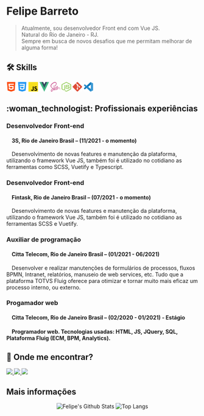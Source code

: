 <h1 align="left">Felipe Barreto</h1>
<blockquote>
  Atualmente, sou desenvolvedor Front end com Vue JS. <br />
  Natural do Rio de Janeiro - RJ. <br />
  Sempre em busca de novos desafios que me permitam melhorar de alguma forma!
</blockquote>

<h2> 🛠️ Skills </h2>
<p>
  <img src="assets/html.svg" width="25" height="25" /> 
  <img src="assets/css-3.svg" width="25" height="25" /> 
  <img src="assets/javascript.svg" width="25" height="25" /> 
  <img src="assets/vue.svg" width="25" height="25" />
  <img src="assets/sass.svg" width="25" height="25" /> 
  <img src="assets/node.svg" width="25" height="25" /> 
  <img src="assets/git.svg" width="25" height="25" /> 
  <img src="assets/vsc.svg" width="25" height="25" />
</p>

<h2>:woman_technologist: Profissionais experiências</h2>
  <h3>Desenvolvedor Front-end</h3>
  <h4>&emsp;3S, Rio de Janeiro Brasil – (11/2021 - o momento)</h4>
  <p>&emsp;Desenvolvimento de novas features e manutenção da plataforma, utilizando o framework Vue JS, também foi é utilizado no cotidiano as ferramentas como SCSS, Vuetify e Typescript.</p>
  
  <h3>Desenvolvedor Front-end</h3>
  <h4>&emsp;Fintask, Rio de Janeiro Brasil – (07/2021 - o momento)</h4>
  <p>&emsp;Desenvolvimento de novas features e manutenção da plataforma, utilizando o framework Vue JS, também foi é utilizado no cotidiano as ferramentas SCSS e Vuetify.</p>

  <h3>Auxiliar de programação</h3>
  <h4>&emsp;Citta Telecom, Rio de Janeiro Brasil – (01/2021 - 06/2021)</h4>
  <p>&emsp;Desenvolver e realizar manutenções de formulários de processos, fluxos BPMN, Intranet, relatórios, manuseio de web services, etc. Tudo que a plataforma TOTVS Fluig oferece para otimizar e tornar muito mais eficaz um processo interno, ou externo.</p>

  <h3>Progamador web</h3>
  <h4>&emsp;Citta Telecom, Rio de Janeiro Brasil – (02/2020 - 01/2021) - Estágio<h4>
  <p>&emsp;Programador web. Tecnologias usadas: HTML, JS, JQuery, SQL, Plataforma Fluig (ECM, BPM, Analytics).</p>


<h2>🧐 Onde me encontrar?</h2>
<div align="left"> 
  <a href="www.linkedin.com/in/felipe-barreto-56a165187" alt="linkedin" target="_blank">
    <img width="100px" src="https://img.shields.io/badge/LinkedIn-%230077B5.svg?&style=flat-square&logo=linkedin&logoColor=white">
  </a>
  <a href="mailto:felipebarreto148@gmail.com" alt="gmail" target="_blank">
    <img width="80px" src="https://img.shields.io/badge/-Gmail-FF0000?style=flat-square&labelColor=FF0000&logo=gmail&logoColor=white&link=mailto:<SEUEMAIL>" />
  </a>
  <a href="https://github.com/felipebarreto148" alt="github" target="_blank">
    <img width="80px" src="https://img.shields.io/badge/GitHub-000000?&style=flat-square&logo=GitHub&logoColor=white">
  </a>
</div>

<h2>Mais informações</h2>
<div align="center">
  <img height="150" alt="Felipe's Github Stats" src="https://github-readme-stats.vercel.app/api?username=felipebarreto148&show_icons=true&theme=vue-dark"> 
  <img height="150" alt="Top Langs" src="https://github-readme-stats.vercel.app/api/top-langs/?username=felipebarreto148&layout=compact&hide=vim%20script&theme=vue-dark&langs_count=5">
</div>

<!--
**felipebarreto148/felipebarreto148** is a ✨ _special_ ✨ repository because its `README.md` (this file) appears on your GitHub profile.

Here are some ideas to get you started:

- 🔭 I’m currently working on ...
- 🌱 I’m currently learning ...
- 👯 I’m looking to collaborate on ...
- 🤔 I’m looking for help with ...
- 💬 Ask me about ...
- 📫 How to reach me: ...
- 😄 Pronouns: ...
- ⚡ Fun fact: ...
-->


